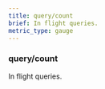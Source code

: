 ```yaml
---
title: query/count
brief: In flight queries.
metric_type: gauge
---
```

### query/count

In flight queries.